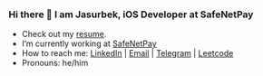 ### Hi there 👋 I am Jasurbek, iOS Developer at SafeNetPay

- Check out my [resume](https://gist.github.com/jasurbekshomurodov/dec39cf8e61e7063d07af40b8ece83f2).
- I’m currently working at [SafeNetPay](https://www.safenetpay.com)
- How to reach me: [LinkedIn](https://www.linkedin.com/in/hoggish) | [Email](mailto:dangerhoggish@gmail.com) | [Telegram](https://t.me/hoggish) | [Leetcode](https://leetcode.com/HOGGISH/)
- Pronouns: he/him
